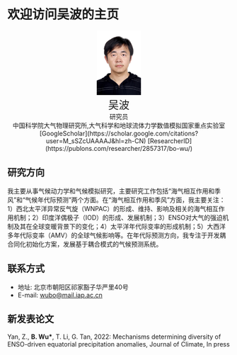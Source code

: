 # 欢迎访问吴波的主页

<div align=center><img src="../images/wubo_photo.jpg" width="20%" height="20%"></div>

<center><font size=5>吴波</font></center>
<center>研究员</center>
<center>中国科学院大气物理研究所,大气科学和地球流体力学数值模拟国家重点实验室</center>

<center>[GoogleScholar](https://scholar.google.com/citations?user=M_sSZcUAAAAJ&hl=zh-CN)       [ResearcherID](https://publons.com/researcher/2857317/bo-wu/)</center>

## 研究方向

我主要从事气候动力学和气候模拟研究，主要研究工作包括“海气相互作用和季风”和“气候年代际预测”两个方面。在“海气相互作用和季风”方面，我主要关注：1）西北太平洋异常反气旋（WNPAC）的形成、维持、影响及相关的海气相互作用机制；2）印度洋偶极子（IOD）的形成、发展机制；3）ENSO对大气的强迫机制及其在全球变暖背景下的变化；4）太平洋年代际变率的形成机制；5）大西洋多年代际变率（AMV）的全球气候影响等。在年代际预测方向，我专注于开发耦合同化初始化方案，发展基于耦合模式的气候预测系统。

## 联系方式
* 地址: 北京市朝阳区祁家豁子华严里40号
* E-mail: wubo@mail.iap.ac.cn

## 新发表论文
Yan, Z., __B. Wu*__, T. Li, G. Tan, 2022: Mechanisms determining diversity of ENSO-driven equatorial precipitation anomalies, Journal of Climate, In press


